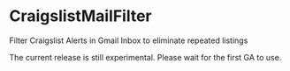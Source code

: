 # CraigslistMailFilter
Filter Craigslist Alerts in Gmail Inbox to eliminate repeated listings

The current release is still experimental. Please wait for the first GA to use.
